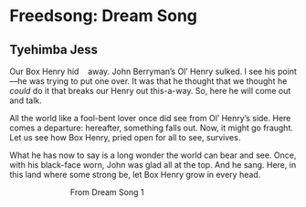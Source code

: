 # Freedsong: Dream Song
## Tyehimba Jess
Our Box Henry hid    away.
John Berryman’s Ol’ Henry sulked.
I see his point—he was trying to put one over.
It was that he thought that we thought
he _could_ do it that breaks our Henry out this-a-way.
So, here he will come out and talk.

All the world like a fool-bent lover
once did see from Ol’ Henry’s side.
Here comes a departure:
hereafter, something falls out. Now, it might go fraught.
Let us see how Box Henry, pried
open for all to see, survives.

What he has now to say is a long
wonder the world can bear and see.
Once, with his black-face worn, John was glad
all at the top. And he sang.
Here, in this land where some strong be,
let Box Henry grow in every head.


                           From Dream Song 1